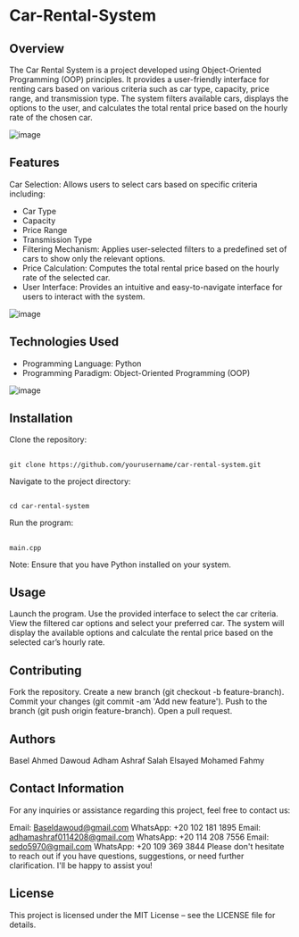 # Car-Rental-System
## Overview
The Car Rental System is a project developed using Object-Oriented Programming (OOP) principles. It provides a user-friendly interface for renting cars based on various criteria such as car type, capacity, price range, and transmission type. The system filters available cars, displays the options to the user, and calculates the total rental price based on the hourly rate of the chosen car.

![image](https://github.com/user-attachments/assets/e819ba2b-1138-4e7d-9441-f5229c2f108a)

## Features
Car Selection: Allows users to select cars based on specific criteria including:
* Car Type
* Capacity
* Price Range
* Transmission Type
* Filtering Mechanism: Applies user-selected filters to a predefined set of cars to show only the relevant options.
* Price Calculation: Computes the total rental price based on the hourly rate of the selected car.
* User Interface: Provides an intuitive and easy-to-navigate interface for users to interact with the system.

![image](https://github.com/user-attachments/assets/545b9421-ec9b-467f-8f92-27418d7296b4)


## Technologies Used
* Programming Language: Python
* Programming Paradigm: Object-Oriented Programming (OOP)

![image](https://github.com/user-attachments/assets/fd4750c3-ffca-400a-a1e8-4ebd5f1be3ff)





## Installation
Clone the repository:
##
    git clone https://github.com/yourusername/car-rental-system.git
Navigate to the project directory:
##
    cd car-rental-system
Run the program:
##
    main.cpp
Note: Ensure that you have Python installed on your system.

## Usage
Launch the program.
Use the provided interface to select the car criteria.
View the filtered car options and select your preferred car.
The system will display the available options and calculate the rental price based on the selected car’s hourly rate.
## Contributing
Fork the repository.
Create a new branch (git checkout -b feature-branch).
Commit your changes (git commit -am 'Add new feature').
Push to the branch (git push origin feature-branch).
Open a pull request.
## Authors
Basel Ahmed Dawoud
Adham Ashraf Salah
Elsayed Mohamed Fahmy
## Contact Information
For any inquiries or assistance regarding this project, feel free to contact us:

Email: Baseldawoud@gmail.com
WhatsApp: +20 102 181 1895
Email: adhamashraf0114208@gmail.com
WhatsApp: +20 114 208 7556
Email: sedo5970@gmail.com
WhatsApp: +20 109 369 3844
Please don't hesitate to reach out if you have questions, suggestions, or need further clarification. I'll be happy to assist you!
## License
This project is licensed under the MIT License – see the LICENSE file for details.
